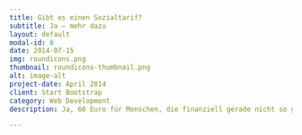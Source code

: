 ```yaml
---
title: Gibt es einen Sozialtarif?
subtitle: Ja – mehr dazu
layout: default
modal-id: 6
date: 2014-07-15
img: roundicons.png
thumbnail: roundicons-thumbnail.png
alt: image-alt
project-date: April 2014
client: Start Bootstrap
category: Web Development
description: Ja, 60 Euro für Menschen, die finanziell gerade nicht so gut aufgestellt sind, in Ausnahmefällen auch 50 Euro pro Einheit.

---
```

